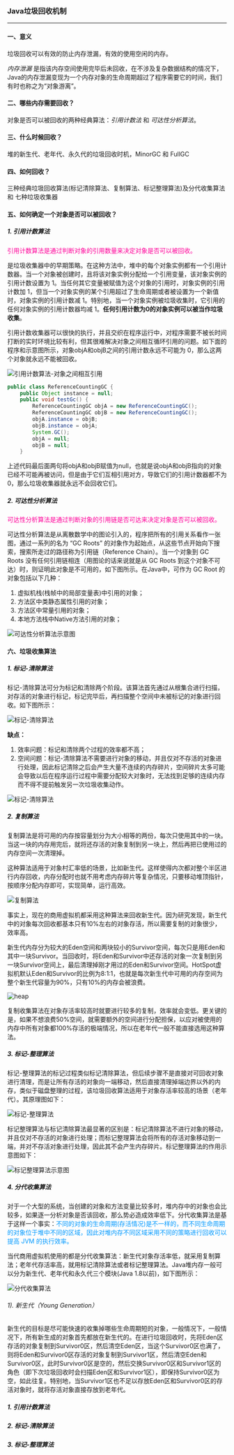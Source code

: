 ### Java垃圾回收机制

----------------

#### 一、意义

垃圾回收可以有效的防止内存泄漏，有效的使用空闲的内存。

*内存泄漏* 是指该内存空间使用完毕后未回收，在不涉及复杂数据结构的情况下，Java的内存泄漏变现为一个内存对象的生命周期超过了程序需要它的时间，我们有时也称之为“对象游离”。

#### 二、哪些内存需要回收？

对象是否可以被回收的两种经典算法：*引用计数法* 和 *可达性分析算法*。

#### 三、什么时候回收？

堆的新生代、老年代、永久代的垃圾回收时机，MinorGC 和 FullGC

#### 四、如何回收？

三种经典垃圾回收算法(标记清除算法、复制算法、标记整理算法)及分代收集算法 和 七种垃圾收集器

#### 五、如何确定一个对象是否可以被回收？

##### 1. 引用计数算法

<font color="#FF0099">引用计数算法是通过判断对象的引用数量来决定对象是否可以被回收。</font>

是垃圾收集器中的早期策略。在这种方法中，堆中的每个对象实例都有一个引用计数器。当一个对象被创建时，且将该对象实例分配给一个引用变量，该对象实例的引用计数设置为 1。当任何其它变量被赋值为这个对象的引用时，对象实例的引用计数加 1，但当一个对象实例的某个引用超过了生命周期或者被设置为一个新值时，对象实例的引用计数减 1。特别地，当一个对象实例被垃圾收集时，它引用的任何对象实例的引用计数器均减 1。**任何引用计数为0的对象实例可以被当作垃圾收集**。

引用计数收集器可以很快的执行，并且交织在程序运行中，对程序需要不被长时间打断的实时环境比较有利，但其很难解决对象之间相互循环引用的问题。如下面的程序和示意图所示，对象objA和objB之间的引用计数永远不可能为 0，那么这两个对象就永远不能被回收。

![引用计数算法-对象之间相互引用](F:\总结\截图\技术篇\JVM\引用计数算法-对象之间相互引用.png)

```java
public class ReferenceCountingGC {
    public Object instance = null;
    public void testGc() {
        ReferenceCountingGC objA = new ReferenceCountingGC();
        ReferenceCountingGC objB = new ReferenceCountingGC();
        objA.instance = objB;
        objB.instance = objA;
        System.GC();
        objA = null;
        objB = null;
    }
```

上述代码最后面两句将objA和objB赋值为null，也就是说objA和objB指向的对象已经不可能再被访问，但是由于它们互相引用对方，导致它们的引用计数器都不为 0，那么垃圾收集器就永远不会回收它们。

##### 2. 可达性分析算法

<font color="#FF0099">可达性分析算法是通过判断对象的引用链是否可达来决定对象是否可以被回收。</font>

可达性分析算法是从离散数学中的图论引入的，程序把所有的引用关系看作一张图，通过一系列的名为 “GC Roots” 的对象作为起始点，从这些节点开始向下搜索，搜索所走过的路径称为引用链（Reference Chain）。当一个对象到 GC Roots 没有任何引用链相连（用图论的话来说就是从 GC Roots 到这个对象不可达）时，则证明此对象是不可用的，如下图所示。在Java中，可作为 GC Root 的对象包括以下几种：

1. 虚拟机栈(栈帧中的局部变量表)中引用的对象；
2. 方法区中类静态属性引用的对象；
3. 方法区中常量引用的对象；
4. 本地方法栈中Native方法引用的对象；

![可达性分析算法示意图](F:\总结\截图\技术篇\JVM\可达性分析算法示意图.jpg)

#### 六、垃圾收集算法

##### 1. 标记-清除算法

标记-清除算法可分为标记和清除两个阶段。该算法首先通过从根集合进行扫描，对存活的对象进行标记，标记完毕后，再扫描整个空间中未被标记的对象进行回收。如下图所示：

![标记-清除算法](F:\总结\截图\技术篇\JVM\标记-清除算法.jpg)

**缺点：**

1. 效率问题：标记和清除两个过程的效率都不高；
2. 空间问题：标记-清除算法不需要进行对象的移动，并且仅对不存活的对象进行处理，因此标记清除之后会产生大量不连续的内存碎片，空间碎片太多可能会导致以后在程序运行过程中需要分配较大对象时，无法找到足够的连续内存而不得不提前触发另一次垃圾收集动作。

![标记-清除算法](F:\总结\截图\技术篇\JVM\标记-清除算法.png)

##### 2. 复制算法

复制算法是将可用的内存按容量划分为大小相等的两份，每次只使用其中的一块。当这一块的内存用完后，就将还存活的对象复制到另一块上，然后再把已使用过的内存空间一次清理掉。

这种算法适用于对象村汇率低的场景，比如新生代。这样使得内次都对整个半区进行内存回收，内存分配时也就不用考虑内存碎片等复杂情况，只要移动堆顶指针，按顺序分配内存即可，实现简单，运行高效。

![复制算法](F:\总结\截图\技术篇\JVM\复制算法.png)

事实上，现在的商用虚拟机都采用这种算法来回收新生代。因为研究发现，新生代中的对象每次回收都基本只有10%左右的对象存活，所以需要复制的对象很少，效率高。

新生代内存分为较大的Eden空间和两块较小的Survivor空间，每次只是用Eden和其中一块Survivor。当回收时，将Eden和Survivor中还存活的对象一次复制到另一块Survivor空间上，最后清理掉刚才用过的Eden和Survivor空间。HotSpot虚拟机默认Eden和Survivor的比例为8:1:1，也就是每次新生代中可用的内存空间为整个新生代容量为90%，只有10%的内存会被浪费。

![heap](F:\总结\截图\技术篇\JVM\heap.bmp)

复制收集算法在对象存活率较高时就要进行较多的复制，效率就会变低。更关键的是，如果不想浪费50%空间，就需要额外的空间进行分配担保，以应对被使用的内存中所有对象都100%存活的极端情况，所以在老年代一般不能直接选用这种算法。

##### 3. 标记-整理算法

标记-整理算法的标记过程类似标记清除算法，但后续步骤不是直接对可回收对象进行清理，而是让所有存活的对象向一端移动，然后直接清理掉端边界以外的内存，类似于磁盘整理的过程，该垃圾回收算法适用于对象存活率较高的场景（老年代）。其原理图如下：

![标记-整理算法](F:\总结\截图\技术篇\JVM\标记-整理算法.jpg)

标记整理算法与标记清除算法最显著的区别是：标记清除算法不进行对象的移动，并且仅对不存活的对象进行处理；而标记整理算法会将所有的存活对象移动到一端，并对不存活对象进行处理，因此其不会产生内存碎片。标记整理算法的作用示意图如下：

![标记整理算法示意图](F:\总结\截图\技术篇\JVM\标记整理算法示意图.png)

##### 4. 分代收集算法

对于一个大型的系统，当创建的对象和方法变量比较多时，堆内存中的对象也会比较多，如果逐一分析对象是否该回收，那么势必造成效率低下。分代收集算法是基于这样一个事实：<font color="#0099FF">不同的对象的生命周期(存活情况)是不一样的，而不同生命周期的对象位于堆中不同的区域，因此对堆内存不同区域采用不同的策略进行回收可以提高 JVM 的执行效率。</font>

当代商用虚拟机使用的都是分代收集算法：新生代对象存活率低，就采用复制算法；老年代存活率高，就用标记清除算法或者标记整理算法。Java堆内存一般可以分为新生代、老年代和永久代三个模块(Java 1.8以前)，如下图所示：

![分代收集算法](F:\总结\截图\技术篇\JVM\分代收集算法.jpg)

###### 1). 新生代（Young Generation）

新生代的目标是尽可能快速的收集掉哪些生命周期短的对象，一般情况下，一般情况下，所有新生成的对象首先都放在新生代的。在进行垃圾回收时，先将Eden区存活的对象复制到Survivor0区，然后清空Eden区，当这个Survivor0区也满了，则将Eden和Survivor0区存活的对象复制到Survivor1区，然后清空Eden和Survivor0区，此时Survivor0区是空的，然后交换Survivor0区和Survivor1区的角色（即下次垃圾回收时会扫描Eden区和Survivor1区），即保持Survivor0区为空，如此往复。特别地，当Survivor1区也不足以存放Eden区和Survivor0区的存活对象时，就将存活对象直接存放到老年代。

##### 1. 引用计数算法

##### 2. 标记-清除算法

##### 3. 标记-整理算法